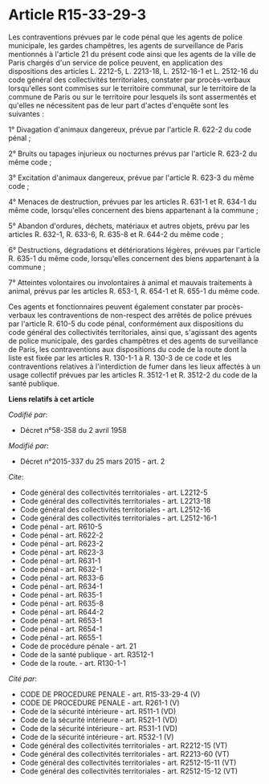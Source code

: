 # Article R15-33-29-3

Les contraventions prévues par le code pénal que les agents de police municipale, les gardes champêtres, les agents de
surveillance de Paris mentionnés à l'article 21 du présent code ainsi que les agents de la ville de Paris chargés d'un
service de police peuvent, en application des dispositions des articles L. 2212-5, L. 2213-18, L. 2512-16-1 et L. 2512-16 du
code général des collectivités territoriales, constater par procès-verbaux lorsqu'elles sont commises sur le territoire
communal, sur le territoire de la commune de Paris ou sur le territoire pour lesquels ils sont assermentés et qu'elles ne
nécessitent pas de leur part d'actes d'enquête sont les suivantes : 

1° Divagation d'animaux dangereux, prévue par l'article R. 622-2 du code pénal ; 

2° Bruits ou tapages injurieux ou nocturnes prévus par l'article R. 623-2 du même code ; 

3° Excitation d'animaux dangereux, prévue par l'article R. 623-3 du même code ; 

4° Menaces de destruction, prévues par les articles R. 631-1 et R. 634-1 du même code, lorsqu'elles concernent des biens
appartenant à la commune ; 

5° Abandon d'ordures, déchets, matériaux et autres objets, prévu par les articles R. 632-1, R. 633-6, R. 635-8 et R. 644-2 du
même code ; 

6° Destructions, dégradations et détériorations légères, prévues par l'article R. 635-1 du même code, lorsqu'elles concernent
des biens appartenant à la commune ; 

7° Atteintes volontaires ou involontaires à animal et mauvais traitements à animal, prévus par les articles R. 653-1, R.
654-1 et R. 655-1 du même code. 

Ces agents et fonctionnaires peuvent également constater par procès-verbaux les contraventions de non-respect des arrêtés de
police prévues par l'article R. 610-5 du code pénal, conformément aux dispositions du code général des collectivités
territoriales, ainsi que, s'agissant des agents de police municipale, des gardes champêtres et des agents de surveillance de
Paris, les contraventions aux dispositions du code de la route dont la liste est fixée par les articles R. 130-1-1 à R. 130-3
de ce code et les contraventions relatives à l'interdiction de fumer dans les lieux affectés à un usage collectif prévues par
les articles R. 3512-1 et R. 3512-2 du code de la santé publique.

**Liens relatifs à cet article**

_Codifié par_:

  - Décret n°58-358 du 2 avril 1958

_Modifié par_:

  - Décret n°2015-337 du 25 mars 2015 - art. 2

_Cite_:

  - Code général des collectivités territoriales - art. L2212-5
  - Code général des collectivités territoriales - art. L2213-18
  - Code général des collectivités territoriales - art. L2512-16
  - Code général des collectivités territoriales - art. L2512-16-1
  - Code pénal - art. R610-5
  - Code pénal - art. R622-2
  - Code pénal - art. R623-2
  - Code pénal - art. R623-3
  - Code pénal - art. R631-1
  - Code pénal - art. R632-1
  - Code pénal - art. R633-6
  - Code pénal - art. R634-1
  - Code pénal - art. R635-1
  - Code pénal - art. R635-8
  - Code pénal - art. R644-2
  - Code pénal - art. R653-1
  - Code pénal - art. R654-1
  - Code pénal - art. R655-1
  - Code de procédure pénale - art. 21
  - Code de la santé publique - art. R3512-1
  - Code de la route. - art. R130-1-1

_Cité par_:

  - CODE DE PROCEDURE PENALE - art. R15-33-29-4 (V)
  - CODE DE PROCEDURE PENALE - art. R261-1 (V)
  - Code de la sécurité intérieure - art. R511-1 (VD)
  - Code de la sécurité intérieure - art. R521-1 (VD)
  - Code de la sécurité intérieure - art. R531-1 (VD)
  - Code de la sécurité intérieure - art. R532-1 (V)
  - Code général des collectivités territoriales - art. R2212-15 (VT)
  - Code général des collectivités territoriales - art. R2213-60 (VT)
  - Code général des collectivités territoriales - art. R2512-15-11 (VT)
  - Code général des collectivités territoriales - art. R2512-15-12 (VT)
